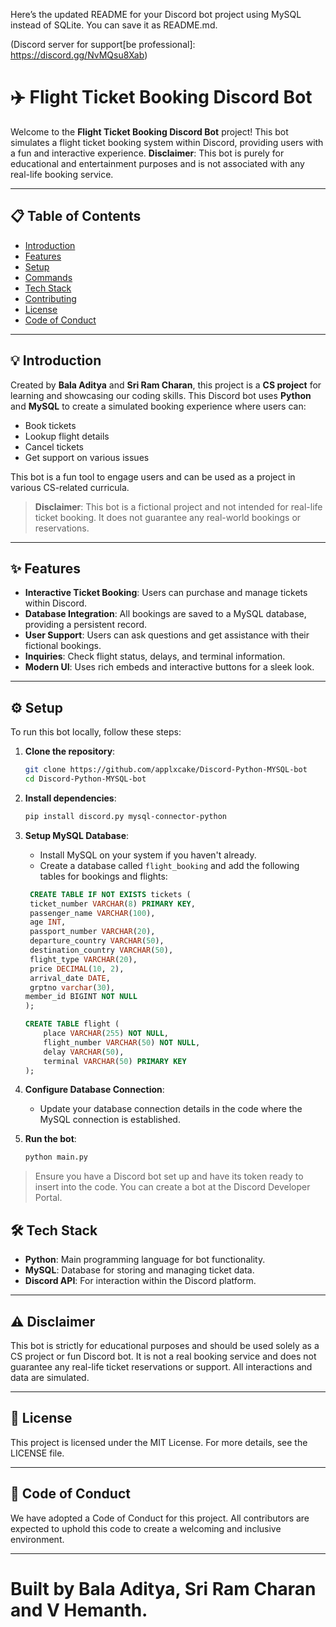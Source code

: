 Here’s the updated README for your Discord bot project using MySQL instead of SQLite. You can save it as README.md.

(Discord server for support[be professional]: https://discord.gg/NvMQsu8Xab)
# ✈️ Flight Ticket Booking Discord Bot

Welcome to the **Flight Ticket Booking Discord Bot** project! This bot simulates a flight ticket booking system within Discord, providing users with a fun and interactive experience. **Disclaimer**: This bot is purely for educational and entertainment purposes and is not associated with any real-life booking service.

---

## 📋 Table of Contents
- [Introduction](#-introduction)
- [Features](#-features)
- [Setup](#-setup)
- [Commands](#-commands)
- [Tech Stack](#-tech-stack)
- [Contributing](#-contributing)
- [License](#-license)
- [Code of Conduct](#-code-of-conduct)

---

## 💡 Introduction

Created by **Bala Aditya** and **Sri Ram Charan**, this project is a **CS project** for learning and showcasing our coding skills. This Discord bot uses **Python** and **MySQL** to create a simulated booking experience where users can:
- Book tickets
- Lookup flight details
- Cancel tickets
- Get support on various issues

This bot is a fun tool to engage users and can be used as a project in various CS-related curricula.

> **Disclaimer**: This bot is a fictional project and not intended for real-life ticket booking. It does not guarantee any real-world bookings or reservations.

---

## ✨ Features

- **Interactive Ticket Booking**: Users can purchase and manage tickets within Discord.
- **Database Integration**: All bookings are saved to a MySQL database, providing a persistent record.
- **User Support**: Users can ask questions and get assistance with their fictional bookings.
- **Inquiries**: Check flight status, delays, and terminal information.
- **Modern UI**: Uses rich embeds and interactive buttons for a sleek look.

---

## ⚙️ Setup

To run this bot locally, follow these steps:

1. **Clone the repository**:
   ```bash
   git clone https://github.com/applxcake/Discord-Python-MYSQL-bot
   cd Discord-Python-MYSQL-bot
   ```

2. **Install dependencies**:
   ```bash
   pip install discord.py mysql-connector-python
   ```

3. **Setup MySQL Database**:
   - Install MySQL on your system if you haven't already.
   - Create a database called `flight_booking` and add the following tables for bookings and flights:

   ```sql
    CREATE TABLE IF NOT EXISTS tickets (
    ticket_number VARCHAR(8) PRIMARY KEY,
    passenger_name VARCHAR(100),
    age INT,
    passport_number VARCHAR(20),
    departure_country VARCHAR(50),
    destination_country VARCHAR(50),
    flight_type VARCHAR(20),
    price DECIMAL(10, 2),
    arrival_date DATE,
    grptno varchar(30),
   member_id BIGINT NOT NULL
   );

   CREATE TABLE flight (
       place VARCHAR(255) NOT NULL,
       flight_number VARCHAR(50) NOT NULL,
       delay VARCHAR(50),
       terminal VARCHAR(50) PRIMARY KEY
   );
   ```

4. **Configure Database Connection**:
   - Update your database connection details in the code where the MySQL connection is established.

5. **Run the bot**:
   ```bash
   python main.py
   ```

> Ensure you have a Discord bot set up and have its token ready to insert into the code. You can create a bot at the Discord Developer Portal.

## 🛠️ Tech Stack

- **Python**: Main programming language for bot functionality.
- **MySQL**: Database for storing and managing ticket data.
- **Discord API**: For interaction within the Discord platform.

---

## ⚠️ Disclaimer

This bot is strictly for educational purposes and should be used solely as a CS project or fun Discord bot. It is not a real booking service and does not guarantee any real-life ticket reservations or support. All interactions and data are simulated.

---

## 📝 License

This project is licensed under the MIT License. For more details, see the LICENSE file.

---

## 📜 Code of Conduct

We have adopted a Code of Conduct for this project. All contributors are expected to uphold this code to create a welcoming and inclusive environment.

---

# Built by Bala Aditya, Sri Ram Charan and V Hemanth.
